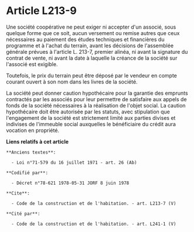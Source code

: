 # Article L213-9

Une société coopérative ne peut exiger ni accepter d'un associé, sous quelque forme que ce soit, aucun versement ou remise
autres que ceux nécessaires au paiement des études techniques et financières du programme et à l'achat du terrain, avant les
décisions de l'assemblée générale prévues à l'article L. 213-7, premier alinéa, ni avant la signature du contrat de vente, ni
avant la date à laquelle la créance de la société sur l'associé est exigible. 

Toutefois, le prix du terrain peut être déposé par le vendeur en compte courant ouvert à son nom dans les livres de la
société. 

La société peut donner caution hypothécaire pour la garantie des emprunts contractés par les associés pour leur permettre de
satisfaire aux appels de fonds de la société nécessaires à la réalisation de l'objet social. La caution hypothécaire doit
être autorisée par les statuts, avec stipulation que l'engagement de la société est strictement limité aux parties divises et
indivises de l'immeuble social auxquelles le bénéficiaire du crédit aura vocation en propriété.

**Liens relatifs à cet article**

	**Anciens textes**:

	  - Loi n°71-579 du 16 juillet 1971 - art. 26 (Ab)

	**Codifié par**:

	  - Décret n°78-621 1978-05-31 JORF 8 juin 1978

	**Cite**:

	  - Code de la construction et de l'habitation. - art. L213-7 (V)

	**Cité par**:

	  - Code de la construction et de l'habitation. - art. L241-1 (V)
